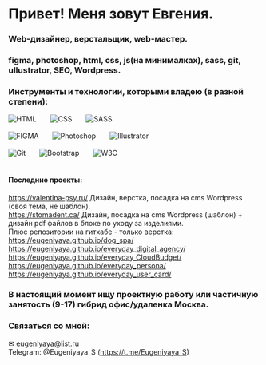 # Привет! Меня зовут Евгения. 
### Web-дизайнер, верстальщик, web-мастер. 
### figma, photoshop, html, css, js(на минималках), sass, git, ullustrator, SEO, Wordpress. 



### Инструменты и технологии, которыми владею (в разной степени):
![HTML](https://img.shields.io/badge/-HTML-FFEE56?style-for-the-badge&logo=html5)&nbsp;&nbsp;&nbsp;&nbsp;&nbsp;&nbsp;
![CSS](https://img.shields.io/badge/-CSS-1572B6?style=plastic&logo=css3)&nbsp;&nbsp;&nbsp;&nbsp;&nbsp;&nbsp;
![SASS](https://img.shields.io/badge/-SASS-69FFc9?style=plastic&logo=sass)<br><br>
![FIGMA](https://img.shields.io/badge/-Figma-0ACF83?style=plastic&logo=figma)&nbsp;&nbsp;&nbsp;&nbsp;&nbsp;&nbsp;
![Photoshop](https://img.shields.io/badge/-Photoshop-31C5F0?style=plastic&logo=ph)&nbsp;&nbsp;&nbsp;&nbsp;&nbsp;&nbsp;
![Illustrator](https://img.shields.io/badge/-Illustrator-FF7C00?style=plastic&logo=illustrator)<br><br>
![Git](https://img.shields.io/badge/-Git-ebebeb?=plastic&logo=git)&nbsp;&nbsp;&nbsp;&nbsp;&nbsp;&nbsp;
![Bootstrap](https://img.shields.io/badge/-Bootstrap-F2D6FF?=plastic&logo=bootstrap)&nbsp;&nbsp;&nbsp;&nbsp;&nbsp;&nbsp;
![W3C](https://img.shields.io/badge/-W3C-6486FF?=plastic&logo=w3c)
<br>
<br>

#### Последние проекты:<br>
https://valentina-psy.ru/     Дизайн, верстка, посадка на cms Wordpress (своя тема, не шаблон).<br>
https://stomadent.ca/         Дизайн, посадка на cms Wordpress (шаблон) + дизайн pdf файлов в блоке по уходу за изделиями.<br>
Плюс репозитории на гитхабе - только верстка:<br>
https://eugeniyaya.github.io/dog_spa/  <br>
https://eugeniyaya.github.io/everyday_digital_agency/ <br>
https://eugeniyaya.github.io/everyday_CloudBudget/<br>
https://eugeniyaya.github.io/everyday_persona/<br>
https://eugeniyaya.github.io/everyday_user_card/<br>

### В настоящий момент ищу проектную работу или частичную занятость (9-17) гибрид офис/удаленка Москва. <br>

### Связаться со мной: <br>

&#9993; eugeniyaya@list.ru <br>
Telegram: @Eugeniyaya_S (https://t.me/Eugeniyaya_S)


  
